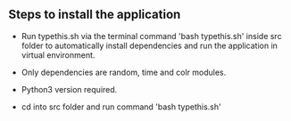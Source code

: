 ## Steps to install the application
- Run typethis.sh via the terminal command 'bash typethis.sh' inside src folder to automatically install dependencies and run the application in virtual environment.

- Only dependencies are random, time and colr modules.

- Python3 version required.

- cd into src folder and run command 'bash typethis.sh'
